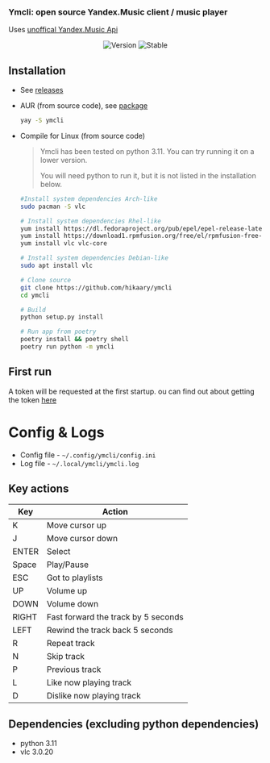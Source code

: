 <h3>Ymcli: open source Yandex.Music client / music player</h3>
  Uses <a href="https://github.com/MarshalX/yandex-music-api">unoffical Yandex.Music Api</a> 
</p>

<!-- ![Screenshot]()   -->

<p align="center">
  <img alt="Version" src="https://img.shields.io/badge/Version-0.0.1-x.svg?style=flat-square&logoColor=white&color=blue">
  <img alt="Stable" src="https://img.shields.io/badge/Stable-0.0.1-x.svg?style=flat-square&logoColor=white&color=blue">
</p>

## Installation 
* See [releases](https://github.com/hikaary/ymcli/releases)

* AUR (from source code), see [package](https://aur.archlinux.org/packages/ymcli)
  ```sh
  yay -S ymcli 
  ```

* Compile for Linux (from source code)
    > Ymcli has been tested on python 3.11. You can try running it on a lower version.
    >
    > You will need python to run it, but it is not listed in the installation below.

    ```sh
    #Install system dependencies Arch-like
    sudo pacman -S vlc 
    ```

    ```sh
    # Install system dependencies Rhel-like
    yum install https://dl.fedoraproject.org/pub/epel/epel-release-latest-6.noarch.rpm
    yum install https://download1.rpmfusion.org/free/el/rpmfusion-free-release-6.noarch.rpm
    yum install vlc vlc-core
    ```

    ```sh
    # Install system dependencies Debian-like
    sudo apt install vlc 
    ```

    ```sh
    # Clone source 
    git clone https://github.com/hikaary/ymcli
    cd ymcli 
    ```

    ```sh 
    # Build 
    python setup.py install
    ```

    ```sh
    # Run app from poetry
    poetry install && poetry shell
    poetry run python -m ymcli
    ```

## First run
A token will be requested at the first startup.
ou can find out about getting the token [here](https://yandex-music.readthedocs.io/en/main/token.html)


# Config & Logs
* Config file - `~/.config/ymcli/config.ini`
* Log file - `~/.local/ymcli/ymcli.log`

## Key actions 

| Key | Action |
| ------------- | ------------- |
| K | Move cursor up |
| J | Move cursor down |
| ENTER | Select |
| Space | Play/Pause |
| ESC | Got to playlists |
| UP | Volume up |
| DOWN | Volume down | 
| RIGHT | Fast forward the track by 5 seconds |
| LEFT | Rewind the track back 5 seconds |
| R | Repeat track |
| N | Skip track |
| P | Previous track |
| L | Like now playing track |
| D | Dislike now playing track | 

## Dependencies (excluding python dependencies)
* python 3.11
* vlc 3.0.20

